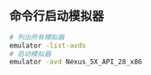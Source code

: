 <!-- 模拟器 -->

## 命令行启动模拟器
  
```bash
# 列出所有模拟器
emulator -list-avds
# 启动模拟器
emulator -avd Nexus_5X_API_28_x86
```
